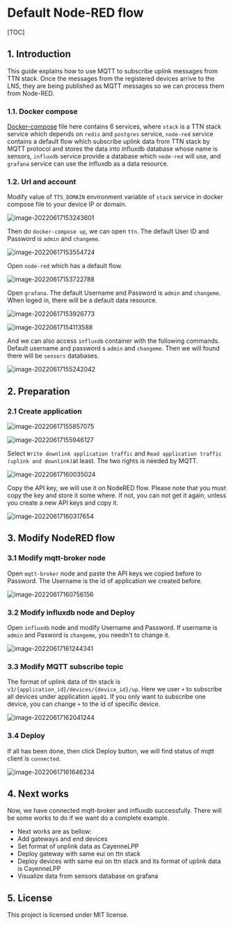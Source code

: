 #  Default Node-RED flow

[TOC]

## 1. Introduction

This guide explains how to use MQTT to subscribe uplink messages from TTN stack. Once the messages from the registered devices arrive to the LNS, they are being published as MQTT messages so we can process them from Node-RED.

### 1.1. Docker compose

[Docker-compose](./docker-compose.yml) file here contains 6 services,  where `stack` is a TTN stack service which depends on `redis` and `postgres` service,  `node-red` service contains a default flow which subscribe uplink data from TTN stack by MQTT protocol and stores the data into influxdb database whose  name is sensors, `influxdb` service provide a database which `node-red` will use, and `grafana` service can use the influxdb as a data resource.

### 1.2. Url and account

Modify value of  `TTS_DOMAIN` environment variable of `stack` service in docker compose file to your device IP or domain.

![image-20220617153243601](assets/image-20220617153243601.png)

Then do `docker-compose up`,  we can open `ttn`. The default User ID and Password is `admin` and `changeme`.

![image-20220617153554724](assets/image-20220617153554724.png)



Open `node-red` which has a default flow.

![image-20220617153722788](assets/image-20220617153722788.png)

Open `grafana`. The default Username and Password is `admin` and `changeme`. When loged in, there will be a default data resource. 

![image-20220617153926773](assets/image-20220617153926773.png)

![image-20220617154113588](assets/image-20220617154113588.png)

And we can also access `influxdb` container with the following commands.  Default username and password s `admin` and `changeme`. Then we will found there will be `sensors` databases.

![image-20220617155242042](assets/image-20220617155242042.png) 



## 2. Preparation

### 2.1 Create application

![image-20220617155857075](assets/image-20220617155857075.png)

![image-20220617155946127](assets/image-20220617155946127.png)

Select `Write downlink application traffic` and `Read application traffic (uplink and downlink)`at least. The two rights is needed by MQTT.

![image-20220617160035024](assets/image-20220617160035024.png)

Copy the API key, we will use it on NodeRED flow. Please note that you must copy the key and store it some where. If not, you can not get it again, unless you create a new API keys and copy it.

![image-20220617160317654](assets/image-20220617160317654.png)



## 3. Modify NodeRED flow

### 3.1 Modify mqtt-broker node

Open `mqtt-broker` node and paste the API keys we copied before to Password. The Username is the id of application we created before.

![image-20220617160756156](assets/image-20220617160756156.png)

### 3.2 Modify influxdb node and Deploy

Open `influxdb` node and modify Username and Password.  If username is `admin` and Pasword is `changeme`, you  needn't to change it. 

![image-20220617161244341](assets/image-20220617161244341.png)

### 3.3 Modify MQTT subscribe topic

The format of uplink data of ttn stack is `v3/{application_id}/devices/{device_id}/up`.  Here we user `+` to subscribe all devices under application `app01`. If you only want to subscribe one device, you can change `+` to the id of specific device.

![image-20220617162041244](assets/image-20220617162041244.png)

### 3.4 Deploy

If all has been done, then click Deploy button, we will find status of mqtt client is `connected`.

![image-20220617161646234](assets/image-20220617161646234.png)

## 4. Next works

Now, we have connected mqtt-broker and influxdb successfully.  There will be some works to do if we want do a complete example. 

- Next works are as bellow:
- Add gateways and end devices
- Set format of unplink data as CayenneLPP
- Deploy gateway with same eui on ttn stack
- Deploy devices  with same eui on ttn stack and its format of uplink data  is CayenneLPP 
- Visualize data from sensors database on grafana



## 5. License

This project is licensed under MIT license.

